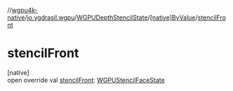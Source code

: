 //[wgpu4k-native](../../../../index.md)/[io.ygdrasil.wgpu](../../index.md)/[WGPUDepthStencilState](../index.md)/[[native]ByValue](index.md)/[stencilFront](stencil-front.md)

# stencilFront

[native]\
open override val [stencilFront](stencil-front.md): [WGPUStencilFaceState](../../-w-g-p-u-stencil-face-state/index.md)